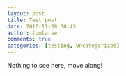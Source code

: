 ```yaml
---
layout: post
title: Test post
date: 2010-11-28 00:43
author: tomlarse
comments: true
categories: [testing, Uncategorized]
---
```

Nothing to see here, move along!
